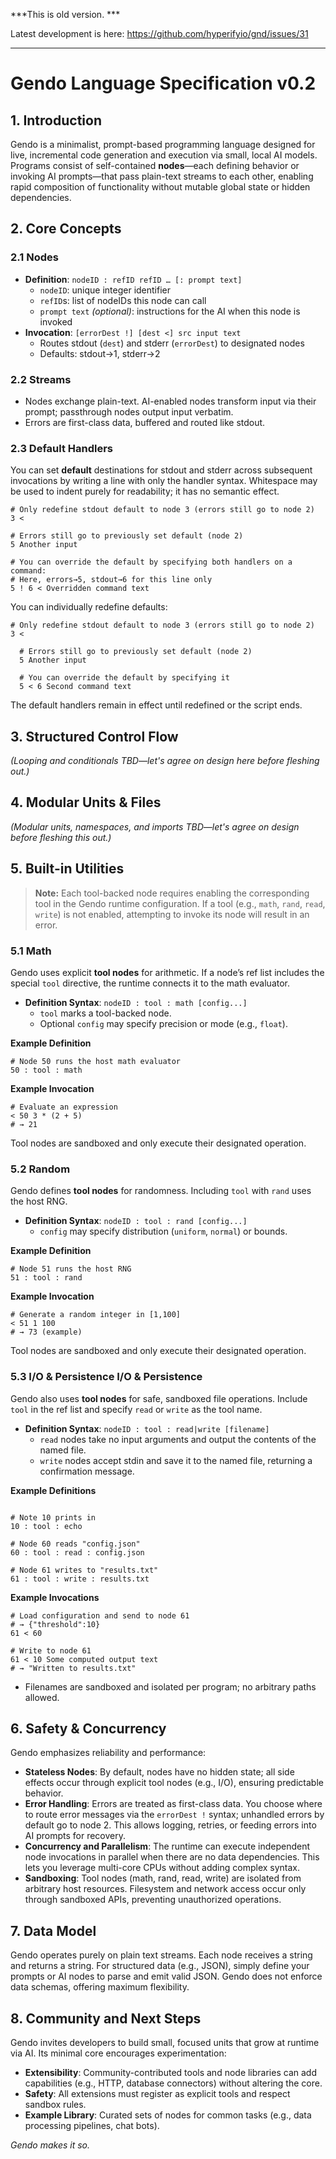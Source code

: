 ***This is old version. ***

Latest development is here: https://github.com/hyperifyio/gnd/issues/31

---

# Gendo Language Specification v0.2

## 1. Introduction

Gendo is a minimalist, prompt-based programming language designed for live, incremental code generation and execution via small, local AI models. Programs consist of self-contained **nodes**—each defining behavior or invoking AI prompts—that pass plain-text streams to each other, enabling rapid composition of functionality without mutable global state or hidden dependencies.

## 2. Core Concepts

### 2.1 Nodes

- **Definition**: `nodeID : refID refID … [: prompt text]`
  - `nodeID`: unique integer identifier
  - `refID`s: list of nodeIDs this node can call
  - `prompt text` *(optional)*: instructions for the AI when this node is invoked
- **Invocation**: `[errorDest !] [dest <] src input text`
  - Routes stdout (`dest`) and stderr (`errorDest`) to designated nodes
  - Defaults: stdout→1, stderr→2

### 2.2 Streams

- Nodes exchange plain-text. AI-enabled nodes transform input via their prompt; passthrough nodes output input verbatim.
- Errors are first-class data, buffered and routed like stdout.

### 2.3 Default Handlers

You can set **default** destinations for stdout and stderr across subsequent invocations by writing a line with only the handler syntax. Whitespace may be used to indent purely for readability; it has no semantic effect.

```gendo
# Only redefine stdout default to node 3 (errors still go to node 2)
3 <

# Errors still go to previously set default (node 2)
5 Another input

# You can override the default by specifying both handlers on a command:
# Here, errors→5, stdout→6 for this line only
5 ! 6 < Overridden command text
```

You can individually redefine defaults:

```gendo
# Only redefine stdout default to node 3 (errors still go to node 2)
3 <

  # Errors still go to previously set default (node 2)
  5 Another input

  # You can override the default by specifying it
  5 < 6 Second command text
```

The default handlers remain in effect until redefined or the script ends.

## 3. Structured Control Flow

*(Looping and conditionals TBD—let's agree on design here before fleshing out.)*

## 4. Modular Units & Files

*(Modular units, namespaces, and imports TBD—let's agree on design before fleshing this out.)*

## 5. Built-in Utilities

> **Note:** Each tool-backed node requires enabling the corresponding tool in the Gendo runtime configuration. If a tool (e.g., `math`, `rand`, `read`, `write`) is not enabled, attempting to invoke its node will result in an error.


### 5.1 Math

Gendo uses explicit **tool nodes** for arithmetic. If a node’s ref list includes the special `tool` directive, the runtime connects it to the math evaluator.

- **Definition Syntax**: `nodeID : tool : math [config...]`
  - `tool` marks a tool-backed node.
  - Optional `config` may specify precision or mode (e.g., `float`).

**Example Definition**
```gendo
# Node 50 runs the host math evaluator
50 : tool : math
```

**Example Invocation**
```gendo
# Evaluate an expression
< 50 3 * (2 + 5)
# → 21
```

Tool nodes are sandboxed and only execute their designated operation.

### 5.2 Random

Gendo defines **tool nodes** for randomness. Including `tool` with `rand` uses the host RNG.

- **Definition Syntax**: `nodeID : tool : rand [config...]`
  - `config` may specify distribution (`uniform`, `normal`) or bounds.

**Example Definition**
```gendo
# Node 51 runs the host RNG
51 : tool : rand
```

**Example Invocation**
```gendo
# Generate a random integer in [1,100]
< 51 1 100
# → 73 (example)
```

Tool nodes are sandboxed and only execute their designated operation.

### 5.3 I/O & Persistence I/O & Persistence

Gendo also uses **tool nodes** for safe, sandboxed file operations. Include `tool` in the ref list and specify `read` or `write` as the tool name.

- **Definition Syntax**: `nodeID : tool : read|write [filename]`
  - `read` nodes take no input arguments and output the contents of the named file.
  - `write` nodes accept stdin and save it to the named file, returning a confirmation message.

**Example Definitions**
```gendo

# Note 10 prints in
10 : tool : echo

# Node 60 reads "config.json"
60 : tool : read : config.json

# Node 61 writes to "results.txt"
61 : tool : write : results.txt
```

**Example Invocations**
```gendo
# Load configuration and send to node 61
# → {"threshold":10}
61 < 60

# Write to node 61
61 < 10 Some computed output text
# → "Written to results.txt"
```

- Filenames are sandboxed and isolated per program; no arbitrary paths allowed.

## 6. Safety & Concurrency

Gendo emphasizes reliability and performance:

- **Stateless Nodes**: By default, nodes have no hidden state; all side effects occur through explicit tool nodes (e.g., I/O), ensuring predictable behavior.
- **Error Handling**: Errors are treated as first-class data. You choose where to route error messages via the `errorDest !` syntax; unhandled errors by default go to node 2. This allows logging, retries, or feeding errors into AI prompts for recovery.
- **Concurrency and Parallelism**: The runtime can execute independent node invocations in parallel when there are no data dependencies. This lets you leverage multi-core CPUs without adding complex syntax.
- **Sandboxing**: Tool nodes (math, rand, read, write) are isolated from arbitrary host resources. Filesystem and network access occur only through sandboxed APIs, preventing unauthorized operations.

## 7. Data Model

Gendo operates purely on plain text streams. Each node receives a string and returns a string. For structured data (e.g., JSON), simply define your prompts or AI nodes to parse and emit valid JSON. Gendo does not enforce data schemas, offering maximum flexibility.

## 8. Community and Next Steps

Gendo invites developers to build small, focused units that grow at runtime via AI. Its minimal core encourages experimentation:

- **Extensibility**: Community-contributed tools and node libraries can add capabilities (e.g., HTTP, database connectors) without altering the core.
- **Safety**: All extensions must register as explicit tools and respect sandbox rules.
- **Example Library**: Curated sets of nodes for common tasks (e.g., data processing pipelines, chat bots).

*Gendo makes it so.*
